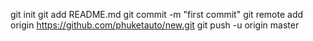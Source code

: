 git init
git add README.md
git commit -m "first commit"
git remote add origin https://github.com/phuketauto/new.git
git push -u origin master

